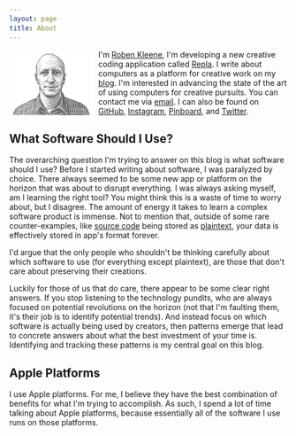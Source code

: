 ```yaml
---
layout: page
title: About
---
```


<img src="/assets/about-me.png" style="float: left; width: 30%; margin-right: 10px" alt="Roben Kleene" />

I'm [Roben Kleene](https://robenkleene.com), I'm developing a new creative coding application called [Repla](https://repla.app). I write about computers as a platform for creative work on my [blog](https://blog.robenkleene.com). I'm interested in advancing the state of the art of using computers for creative pursuits. You can contact me via [email](mailto:contact@robenkleene.com). I can also be found on [GitHub](https://github.com/robenkleene), [Instagram](https://www.instagram.com/robenkleene/), [Pinboard](https://pinboard.in/u:robenkleene), and [Twitter](https://twitter.com/robenkleene).

## What Software Should I Use?

The overarching question I'm trying to answer on this blog is what software should I use? Before I started writing about software, I was paralyzed by choice. There always seemed to be some new app or platform on the horizon that was about to disrupt everything. I was always asking myself, am I learning the right tool? You might think this is a waste of time to worry about, but I disagree. The amount of energy it takes to learn a complex software product is immense. Not to mention that, outside of some rare counter-examples, like [source code](https://en.wikipedia.org/wiki/Source_code) being stored as [plaintext](https://en.wikipedia.org/wiki/Plaintext), your data is effectively stored in app's format forever.

I'd argue that the only people who shouldn't be thinking carefully about which software to use (for everything except plaintext), are those that don't care about preserving their creations.

Luckily for those of us that do care, there appear to be some clear right answers. If you stop listening to the technology pundits, who are always focused on potential revolutions on the horizon (not that I'm faulting them, it's their job is to identify potential trends). And instead focus on which software is actually being used by creators, then patterns emerge that lead to concrete answers about what the best investment of your time is. Identifying and tracking these patterns is my central goal on this blog.

## Apple Platforms

I use Apple platforms. For me, I believe they have the best combination of benefits for what I'm trying to accomplish. As such, I spend a lot of time talking about Apple platforms, because essentially all of the software I use runs on those platforms.